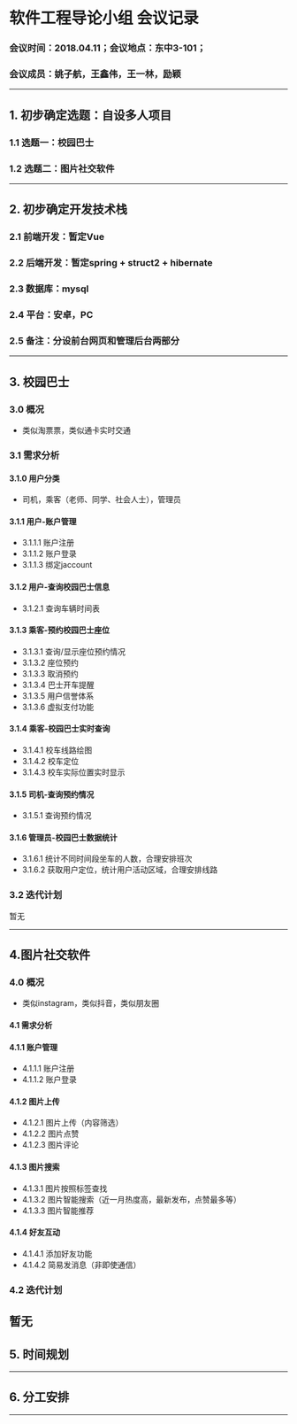 # 软件工程导论小组 会议记录
### 会议时间：2018.04.11；会议地点：东中3-101；
### 会议成员：姚子航，王鑫伟，王一林，励颖
---

## 1. 初步确定选题：自设多人项目
### 1.1 选题一：校园巴士
### 1.2 选题二：图片社交软件
---

## 2. 初步确定开发技术栈
### 2.1 前端开发：暂定Vue
### 2.2 后端开发：暂定spring + struct2 + hibernate
### 2.3 数据库：mysql
### 2.4 平台：安卓，PC
### 2.5 备注：分设前台网页和管理后台两部分
---

## 3. 校园巴士
### 3.0 概况
- 类似淘票票，类似通卡实时交通

### 3.1 需求分析
#### 3.1.0 用户分类
- 司机，乘客（老师、同学、社会人士），管理员
#### 3.1.1 用户-账户管理
- 3.1.1.1 账户注册
- 3.1.1.2 账户登录
- 3.1.1.3 绑定jaccount
#### 3.1.2 用户-查询校园巴士信息
- 3.1.2.1 查询车辆时间表
#### 3.1.3 乘客-预约校园巴士座位
- 3.1.3.1 查询/显示座位预约情况
- 3.1.3.2 座位预约
- 3.1.3.3 取消预约
- 3.1.3.4 巴士开车提醒
- 3.1.3.5 用户信誉体系
- 3.1.3.6 虚拟支付功能
#### 3.1.4 乘客-校园巴士实时查询
- 3.1.4.1 校车线路绘图
- 3.1.4.2 校车定位
- 3.1.4.3 校车实际位置实时显示
#### 3.1.5 司机-查询预约情况
- 3.1.5.1 查询预约情况
#### 3.1.6 管理员-校园巴士数据统计
- 3.1.6.1 统计不同时间段坐车的人数，合理安排班次
- 3.1.6.2 获取用户定位，统计用户活动区域，合理安排线路

### 3.2 迭代计划
暂无

---

## 4.图片社交软件
### 4.0 概况
- 类似instagram，类似抖音，类似朋友圈

#### 4.1 需求分析
#### 4.1.1 账户管理
- 4.1.1.1 账户注册
- 4.1.1.2 账户登录
#### 4.1.2 图片上传
- 4.1.2.1 图片上传（内容筛选）
- 4.1.2.2 图片点赞
- 4.1.2.3 图片评论
#### 4.1.3 图片搜索
- 4.1.3.1 图片按照标签查找
- 4.1.3.2 图片智能搜索（近一月热度高，最新发布，点赞最多等）
- 4.1.3.3 图片智能推荐
#### 4.1.4 好友互动
- 4.1.4.1 添加好友功能
- 4.1.4.2 简易发消息（非即使通信）

### 4.2 迭代计划
暂无
---

## 5. 时间规划

---

## 6. 分工安排

---
